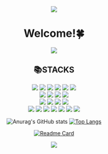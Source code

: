 <!-- <div align=center><h2> Hi I'm Grace 👋 </h2></div> -->
<div align="center">
<!-- https://github.com/kyechan99/capsule-render#descaligny 배너참고-->
<img src="https://capsule-render.vercel.app/api?type=slice&color=gradient&customColorList=3,26&height=180&section=header&text=Grace%20Lee%20😎&animation=twinkling&fontSize=40&fontAlign=84.5&fontAlignY=28" />

# Welcome!🍀
<!--
**Eunhye4250** is a ✨ _special_ ✨ repository because its `README.md` (this file) appears on your GitHub profile.

Here are some ideas to get you started:

🔭 I’m currently working on ... </br>
🌱 I’m currently learning  </br>
👯 I’m looking to collaborate on ... </br>
🤔 I’m looking for help with ... </br>
💬 Ask me about ... </br>
📫 How to reach me: ... </br>
😄 Pronouns: ... </br>
⚡ Fun fact: ... </br>
-->
  

<img src="https://s3.orbi.kr/data/file/united/8e34a73ddd7480e93e65aef06c51bfdd.gif">
  
## 📚**STACKS** </br>
<img src="https://img.shields.io/badge/Python-3766AB?style=flat-square&logo=Python&logoColor=white"/></a>
<img src="https://img.shields.io/badge/Anaconda-44A833?style=flat-square&logo=Anaconda&logoColor=white"/></a>
<img src="https://img.shields.io/badge/R-276DC3?style=flat-square&logo=R&logoColor=white"/></a>
<img src="https://img.shields.io/badge/PostgreSQL-4169E1?style=flat-square&logo=PostgreSQL&logoColor=white"/></a>
<img src="https://img.shields.io/badge/Elasticsearch-005571?style=flat-square&logo=Elasticsearch&logoColor=white"/></a> 
<img src="https://img.shields.io/badge/Google Colab-F9AB001?style=flat-square&logo=Google Colab&logoColor=white"/></a>  </br>
<img src="https://img.shields.io/badge/Pandas-150458?style=flat-square&logo=Pandas&logoColor=white"/></a>
<img src="https://img.shields.io/badge/NumPy-013243?style=flat-square&logo=NumPy&logoColor=white"/></a>
<img src="https://img.shields.io/badge/TensorFlow-FF6F00?style=flat-square&logo=TensorFlow&logoColor=white"/></a>
<img src="https://img.shields.io/badge/Keras-D00000?style=flat-square&logo=Keras&logoColor=white"/></a>  </br>
<img src="https://img.shields.io/badge/Tableau-E97627?style=flat-square&logo=Tableau&logoColor=white"/></a>
<img src="https://img.shields.io/badge/Microsoft Excel-217346?style=flat-square&logo=Microsoft Excel&logoColor=white"/></a>
<img src="https://img.shields.io/badge/Microsoft PowerPoint-B7472A?style=flat-square&logo=Microsoft PowerPoint&logoColor=white"/></a>
<img src="https://img.shields.io/badge/Postman-FF6C37?style=flat-square&logo=Postman&logoColor=white"/></a>  </br>
<img src="https://img.shields.io/badge/Notion-000000?style=flat-square&logo=Notion&logoColor=white"/></a>
<img src="https://img.shields.io/badge/Slack-4A154B?style=flat-square&logo=Slack&logoColor=white"/></a>
<img src="https://img.shields.io/badge/GitHub-181717?style=flat-square&logo=GitHub&logoColor=white"/></a>
<img src="https://img.shields.io/badge/Git-F05032?style=flat-square&logo=Git&logoColor=white"/></a>
<img src="https://img.shields.io/badge/Linux-FCC624?style=flat-square&logo=Python&logoColor=white"/></a>
<img src="https://img.shields.io/badge/Ubuntu-E95420?style=flat-square&logo=Python&logoColor=white"/></a>
<img src="https://img.shields.io/badge/CentOS-262577?style=flat-square&logo=Python&logoColor=white"/></a>

![Anurag's GitHub stats](https://github-readme-stats.vercel.app/api?username=Eunhye4250&show_icons=true&theme=tokyonight&bg_color=white&layout=compact&locale=en)&nbsp;[![Top Langs](https://github-readme-stats.vercel.app/api/top-langs/?username=Eunhye4250)](https://github.com/anuraghazra/github-readme-stats&locale=en)
<!-- [![Top Langs](https://github-readme-stats.vercel.app/api/top-langs/?username=Eunhye4250&show_icons=true&theme=tokyonight&bg_color=white&layout=compact&locale=en)](https://github.com/anuraghazra/github-readme-stats) -->
[![Readme Card](https://github-readme-stats.vercel.app/api/pin/?username=Eunhye4250&repo=github-readme-stats)](https://github.com/Eunhye4250/github-readme-stats)


<img src="https://capsule-render.vercel.app/api?type=slice&reversal=true&color=gradient&customColorList=3,26&height=180&section=footer" />

</div>
